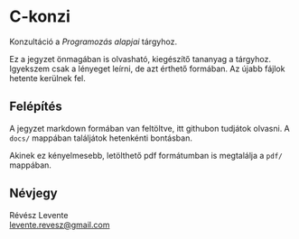 # C-konzi
Konzultáció a _Programozás alapjai_ tárgyhoz.

Ez a jegyzet önmagában is olvasható, kiegészítő tananyag a tárgyhoz. Igyekszem csak a lényeget leírni, de azt érthető formában. Az újabb fájlok hetente kerülnek fel.

## Felépítés
A jegyzet markdown formában van feltöltve, itt githubon tudjátok olvasni. A `docs/` mappában találjátok hetenkénti bontásban.

Akinek ez kényelmesebb, letölthető pdf formátumban is megtalálja a `pdf/` mappában.

## Névjegy
Révész Levente  
levente.revesz@gmail.com
